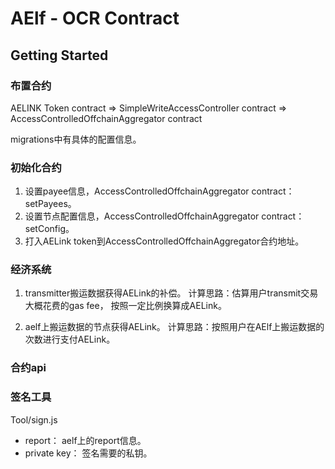 # AElf - OCR Contract

## Getting Started

### 布置合约

AELINK Token contract => SimpleWriteAccessController contract => AccessControlledOffchainAggregator contract

migrations中有具体的配置信息。

### 初始化合约

1. 设置payee信息，AccessControlledOffchainAggregator contract： setPayees。
2. 设置节点配置信息，AccessControlledOffchainAggregator contract： setConfig。
3. 打入AELink token到AccessControlledOffchainAggregator合约地址。

### 经济系统

1. transmitter搬运数据获得AELink的补偿。
计算思路：估算用户transmit交易大概花费的gas fee， 按照一定比例换算成AELink。

2. aelf上搬运数据的节点获得AELink。
计算思路：按照用户在AElf上搬运数据的次数进行支付AELink。

### 合约api


### 签名工具

Tool/sign.js
- report： aelf上的report信息。
- private key： 签名需要的私钥。
